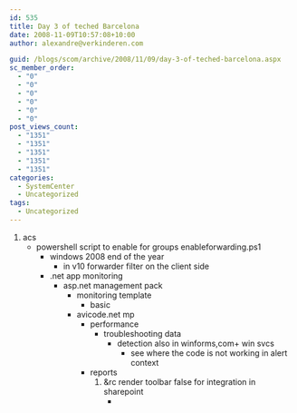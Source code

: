 ```yaml
---
id: 535
title: Day 3 of teched Barcelona
date: 2008-11-09T10:57:08+10:00
author: alexandre@verkinderen.com

guid: /blogs/scom/archive/2008/11/09/day-3-of-teched-barcelona.aspx
sc_member_order:
  - "0"
  - "0"
  - "0"
  - "0"
  - "0"
  - "0"
post_views_count:
  - "1351"
  - "1351"
  - "1351"
  - "1351"
  - "1351"
categories:
  - SystemCenter
  - Uncategorized
tags:
  - Uncategorized
---
```

  1. acs 
      * powershell script to enable for groups enableforwarding.ps1 
          * windows 2008 end of the year 
              * in v10 forwarder filter on the client side</ul> 
              * .net app monitoring 
                  * asp.net management pack 
                      * monitoring template 
                          * basic</ul> 
                          * avicode.net mp 
                              * performance 
                                  * troubleshooting data 
                                      * detection also in winforms,com+ win svcs 
                                          * see where the code is not working in alert context</ul> </ul> 
                                      * reports 
                                          1. &rc render toolbar false for integration in sharepoint 
                                              * </ol>

